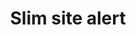 ---
layout: pattern
categories: [patterns, site-alert]
title: Slim site alert
type: [detail-page]
permalink: /patterns/site-alert/slim-site-alert/
overview: Lorem ipsum dolor sit amet, consectetur adipiscing elit, sed do eiusmod tempor incididunt ut labore et dolore magna aliqua. Interdum velit euismod in pellentesque. 
description: |
    
usa-link: "https://designsystem.digital.gov/components/site-alert/"
specification: |
#spec:
site-alert-type: slim
### options: slim, no-header, no-icon, list
site-alert-color: info
### options: emergency, info
site-alert-title: Short alert message. 
site-alert-content: Additional context and followup information including <a class="usa-link" href="/">a link</a>
yml: |
  
  site-alert-type: slim
  ### options: 
    ### slim
    ### no-header
    ### no-icon
    ### list
  site-alert-color: info
  ### options: 
    ### emergency
    ### info
  site-alert-title: Short alert message. 
  site-alert-content: Additional context and followup information including <a class="usa-link" href="/">a link</a>
  

jekyll: |

  "{% include patterns/site-alert/site-alert-slim.md %}"
### Paths to view design and code... 
## designimg: can be used to show an image of the design until a coded version can be created. The htmlpath & csspath should be located in the pattens folder. Read more about creating coded components in /docs/creating-patterns 
# designimg: 
htmlexcerpt: patterns/site-alert/site-alert-slim-info.md
htmlpath: patterns/site-alert/site-alert-slim.md
csspath: patterns/site-alert/index.scss
---